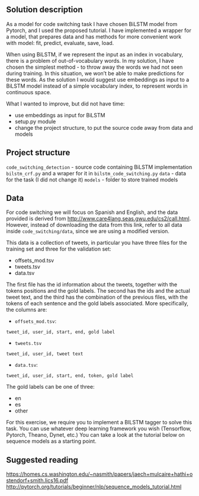 ## Solution description

As a model for code switching task I have chosen BiLSTM model from Pytorch, and I used the proposed tutorial. I have implemented a wrapper for a model, that prepares data and has methods for more convenient work with model: fit, predict, evaluate, save, load. 

When using BiLSTM, if we represent the input as an index in vocabulary, there is a problem of out-of-vocabulary words. In my solution, I have chosen the simplest method - to throw away the words we had not seen during training. In this situation, we won’t be able to make predictions for these words. As the solution I would suggest use embeddings as input to a BiLSTM model instead of a simple vocabulary index, to represent words in continuous space.

What I wanted to improve, but did not have time:
- use embeddings as input for BiLSTM
- setup.py module
- change the project structure, to put the source code away from data and models
 

## Project structure

`code_switching_detection` - source code containing BiLSTM implementation `bilstm_crf.py` and a wraper for it in `bilstm_code_switching.py`
`data` - data for the task (I did not change it)
`models` - folder to store trained models


## Data

For code switching we will focus on Spanish and English, and the data provided is derived from http://www.care4lang.seas.gwu.edu/cs2/call.html. However, instead of downloading the data
from this link, refer to all data inside `code_switching/data`, since we are using a modified version.

This data is a collection of tweets, in particular you have three files for the training set and three for the validation set:

- offsets_mod.tsv
- tweets.tsv
- data.tsv

The first file has the id information about the tweets, together with the tokens positions and the gold labels. The second has the ids and the actual tweet text, and the third
has the combination of the previous files, with the tokens of each sentence and the gold labels associated. More specifically, the columns are:

* `offsets_mod.tsv`:

```
tweet_id, user_id, start, end, gold label
```

* `tweets.tsv`

```
tweet_id, user_id, tweet text
```

* `data.tsv`:

```
tweet_id, user_id, start, end, token, gold label
```

The gold labels can be one of three:

* en
* es
* other

For this exercise, we require you to implement a BILSTM tagger to solve this task. You can use whatever deep learning framework you wish (Tensorflow, Pytorch, Theano, Dynet, etc.) You can take a look at the tutorial below on sequence models as a starting point.

## Suggested reading

https://homes.cs.washington.edu/~nasmith/papers/jaech+mulcaire+hathi+ostendorf+smith.lics16.pdf
http://pytorch.org/tutorials/beginner/nlp/sequence_models_tutorial.html 
